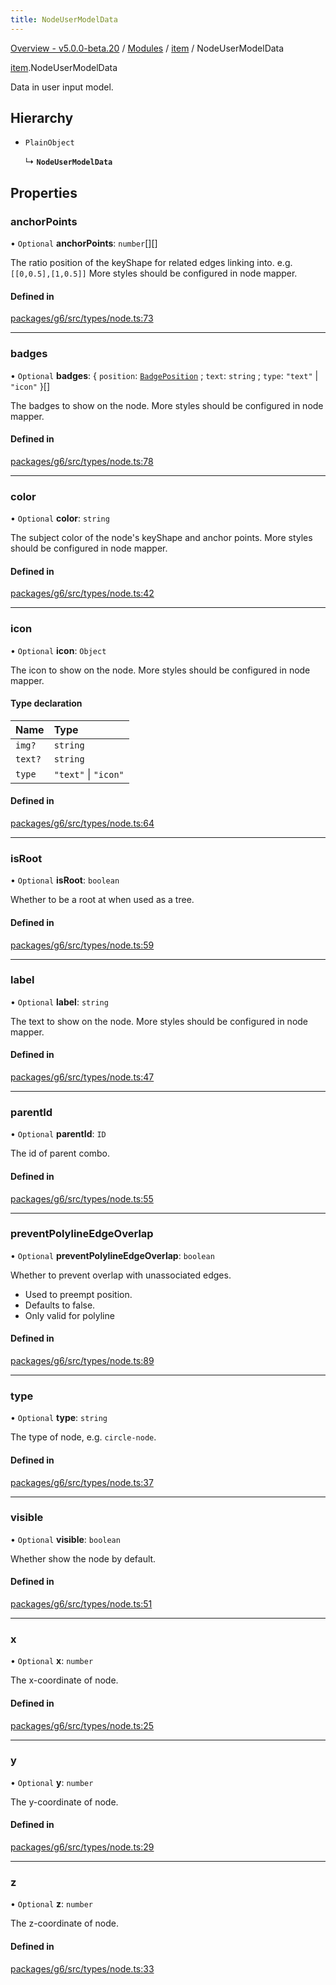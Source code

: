 ```yaml
---
title: NodeUserModelData
---
```


[Overview - v5.0.0-beta.20](../../README.en.md) / [Modules](../../modules.en.md) / [item](../../modules/item.en.md) / NodeUserModelData

[item](../../modules/item.en.md).NodeUserModelData

Data in user input model.

## Hierarchy

- `PlainObject`

  ↳ **`NodeUserModelData`**

## Properties

### anchorPoints

• `Optional` **anchorPoints**: `number`[][]

The ratio position of the keyShape for related edges linking into. e.g. `[[0,0.5],[1,0.5]]`
More styles should be configured in node mapper.

#### Defined in

[packages/g6/src/types/node.ts:73](https://github.com/antvis/G6/blob/61e525e59b/packages/g6/src/types/node.ts#L73)

---

### badges

• `Optional` **badges**: { `position`: [`BadgePosition`](../../enums/item/BadgePosition.en.md) ; `text`: `string` ; `type`: `"text"` \| `"icon"` }[]

The badges to show on the node.
More styles should be configured in node mapper.

#### Defined in

[packages/g6/src/types/node.ts:78](https://github.com/antvis/G6/blob/61e525e59b/packages/g6/src/types/node.ts#L78)

---

### color

• `Optional` **color**: `string`

The subject color of the node's keyShape and anchor points.
More styles should be configured in node mapper.

#### Defined in

[packages/g6/src/types/node.ts:42](https://github.com/antvis/G6/blob/61e525e59b/packages/g6/src/types/node.ts#L42)

---

### icon

• `Optional` **icon**: `Object`

The icon to show on the node.
More styles should be configured in node mapper.

#### Type declaration

| Name    | Type                 |
| :------ | :------------------- |
| `img?`  | `string`             |
| `text?` | `string`             |
| `type`  | `"text"` \| `"icon"` |

#### Defined in

[packages/g6/src/types/node.ts:64](https://github.com/antvis/G6/blob/61e525e59b/packages/g6/src/types/node.ts#L64)

---

### isRoot

• `Optional` **isRoot**: `boolean`

Whether to be a root at when used as a tree.

#### Defined in

[packages/g6/src/types/node.ts:59](https://github.com/antvis/G6/blob/61e525e59b/packages/g6/src/types/node.ts#L59)

---

### label

• `Optional` **label**: `string`

The text to show on the node.
More styles should be configured in node mapper.

#### Defined in

[packages/g6/src/types/node.ts:47](https://github.com/antvis/G6/blob/61e525e59b/packages/g6/src/types/node.ts#L47)

---

### parentId

• `Optional` **parentId**: `ID`

The id of parent combo.

#### Defined in

[packages/g6/src/types/node.ts:55](https://github.com/antvis/G6/blob/61e525e59b/packages/g6/src/types/node.ts#L55)

---

### preventPolylineEdgeOverlap

• `Optional` **preventPolylineEdgeOverlap**: `boolean`

Whether to prevent overlap with unassociated edges.

- Used to preempt position.
- Defaults to false.
- Only valid for polyline

#### Defined in

[packages/g6/src/types/node.ts:89](https://github.com/antvis/G6/blob/61e525e59b/packages/g6/src/types/node.ts#L89)

---

### type

• `Optional` **type**: `string`

The type of node, e.g. `circle-node`.

#### Defined in

[packages/g6/src/types/node.ts:37](https://github.com/antvis/G6/blob/61e525e59b/packages/g6/src/types/node.ts#L37)

---

### visible

• `Optional` **visible**: `boolean`

Whether show the node by default.

#### Defined in

[packages/g6/src/types/node.ts:51](https://github.com/antvis/G6/blob/61e525e59b/packages/g6/src/types/node.ts#L51)

---

### x

• `Optional` **x**: `number`

The x-coordinate of node.

#### Defined in

[packages/g6/src/types/node.ts:25](https://github.com/antvis/G6/blob/61e525e59b/packages/g6/src/types/node.ts#L25)

---

### y

• `Optional` **y**: `number`

The y-coordinate of node.

#### Defined in

[packages/g6/src/types/node.ts:29](https://github.com/antvis/G6/blob/61e525e59b/packages/g6/src/types/node.ts#L29)

---

### z

• `Optional` **z**: `number`

The z-coordinate of node.

#### Defined in

[packages/g6/src/types/node.ts:33](https://github.com/antvis/G6/blob/61e525e59b/packages/g6/src/types/node.ts#L33)
